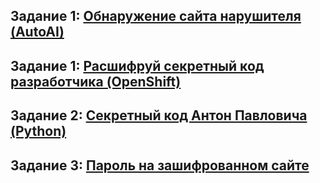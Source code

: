 ## Задание 1: [Обнаружение сайта нарушителя (AutoAI)](01.Network_Intrusion.md)
## Задание 1: [Расшифруй секретный код разработчика (OpenShift)](02.Openshift.md)
## Задание 2: [Секретный код Антон Павловича (Python)](03.Secret_Code.md)
## Задание 3: [Пароль на зашифрованном сайте](04.Find_URL.md)
